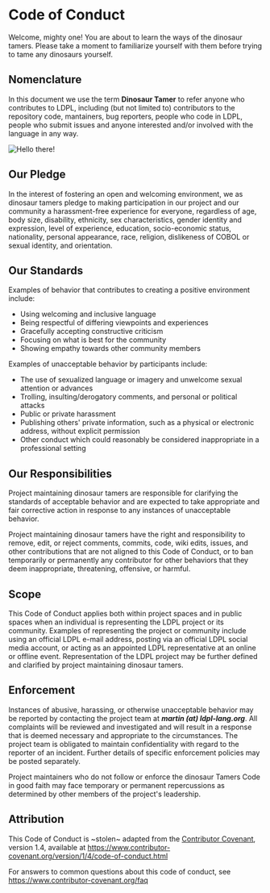 # Code of Conduct

Welcome, mighty one! You are about to learn the ways of the dinosaur tamers. Please take a moment to familiarize yourself with them before trying to tame any dinosaurs yourself.

## Nomenclature

In this document we use the term **Dinosaur Tamer** to refer anyone who contributes
to LDPL, including (but not limited to) contributors to the repository code,
mantainers, bug reporters, people who code in LDPL, people who submit issues
and anyone interested and/or involved with the language in any way.

![Hello there!](https://www.ldpl-lang.org/images/Visitor.png)

## Our Pledge

In the interest of fostering an open and welcoming environment, we as
dinosaur tamers pledge to making participation in our project and
our community a harassment-free experience for everyone, regardless of age, body
size, disability, ethnicity, sex characteristics, gender identity and expression,
level of experience, education, socio-economic status, nationality, personal
appearance, race, religion, dislikeness of COBOL or sexual identity, and orientation.

## Our Standards

Examples of behavior that contributes to creating a positive environment
include:

* Using welcoming and inclusive language
* Being respectful of differing viewpoints and experiences
* Gracefully accepting constructive criticism
* Focusing on what is best for the community
* Showing empathy towards other community members

Examples of unacceptable behavior by participants include:

* The use of sexualized language or imagery and unwelcome sexual attention or
 advances
* Trolling, insulting/derogatory comments, and personal or political attacks
* Public or private harassment
* Publishing others' private information, such as a physical or electronic
 address, without explicit permission
* Other conduct which could reasonably be considered inappropriate in a
 professional setting

## Our Responsibilities

Project maintaining dinosaur tamers are responsible for clarifying the standards of acceptable
behavior and are expected to take appropriate and fair corrective action in
response to any instances of unacceptable behavior.

Project maintaining dinosaur tamers have the right and responsibility to remove, edit, or
reject comments, commits, code, wiki edits, issues, and other contributions
that are not aligned to this Code of Conduct, or to ban temporarily or
permanently any contributor for other behaviors that they deem inappropriate,
threatening, offensive, or harmful.

## Scope

This Code of Conduct applies both within project spaces and in public spaces
when an individual is representing the LDPL project or its community. Examples of
representing the project or community include using an official LDPL e-mail
address, posting via an official LDPL social media account, or acting as an appointed LDPL
representative at an online or offline event. Representation of the LDPL project may be
further defined and clarified by project maintaining dinosaur tamers.

## Enforcement

Instances of abusive, harassing, or otherwise unacceptable behavior may be
reported by contacting the project team at ***martin (at) ldpl-lang.org***. All
complaints will be reviewed and investigated and will result in a response that
is deemed necessary and appropriate to the circumstances. The project team is
obligated to maintain confidentiality with regard to the reporter of an incident.
Further details of specific enforcement policies may be posted separately.

Project maintainers who do not follow or enforce the dinosaur Tamers Code in good
faith may face temporary or permanent repercussions as determined by other
members of the project's leadership.

## Attribution

This Code of Conduct is ~stolen~ adapted from the [Contributor Covenant][homepage], version 1.4,
available at https://www.contributor-covenant.org/version/1/4/code-of-conduct.html

[homepage]: https://www.contributor-covenant.org

For answers to common questions about this code of conduct, see
https://www.contributor-covenant.org/faq

